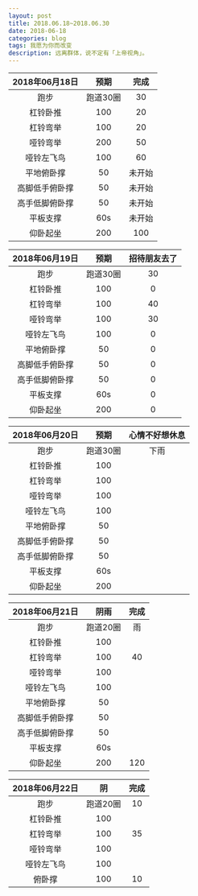```yaml
---
layout: post
title: 2018.06.18~2018.06.30
date: 2018-06-18
categories: blog
tags: 我愿为你而改变
description: 远离群体，说不定有「上帝视角」。
---
```


|2018年06月18日|预期|完成|
|:----:|:----:|:----:|
|跑步|跑道30圈|30|
|杠铃卧推|100|20|
|杠铃弯举|100|20|
|哑铃弯举|200|50|
|哑铃左飞鸟|100|60|
|平地俯卧撑|50|未开始|
|高脚低手俯卧撑|50|未开始|
|高手低脚俯卧撑|50|未开始|
|平板支撑|60s|未开始|
|仰卧起坐|200|100|

|2018年06月19日|预期|招待朋友去了|
|:----:|:----:|:----:|
|跑步|跑道30圈|30|
|杠铃卧推|100|0|
|杠铃弯举|100|40|
|哑铃弯举|100|30|
|哑铃左飞鸟|100|0|
|平地俯卧撑|50|0|
|高脚低手俯卧撑|50|0|
|高手低脚俯卧撑|50|0|
|平板支撑|60s|0|
|仰卧起坐|200|0|

|2018年06月20日|预期|心情不好想休息|
|:----:|:----:|:----:|
|跑步|跑道30圈|下雨|
|杠铃卧推|100||
|杠铃弯举|100||
|哑铃弯举|100||
|哑铃左飞鸟|100||
|平地俯卧撑|50||
|高脚低手俯卧撑|50||
|高手低脚俯卧撑|50||
|平板支撑|60s||
|仰卧起坐|200||

|2018年06月21日|阴雨|完成|
|:----:|:----:|:----:|
|跑步|跑道20圈|雨|
|杠铃卧推|100||
|杠铃弯举|100|40|
|哑铃弯举|100||
|哑铃左飞鸟|100||
|平地俯卧撑|50||
|高脚低手俯卧撑|50||
|高手低脚俯卧撑|50||
|平板支撑|60s||
|仰卧起坐|200|120|

|2018年06月22日|阴|完成|
|:----:|:----:|:----:|
|跑步|跑道20圈|10|
|杠铃卧推|100||
|杠铃弯举|100|35|
|哑铃弯举|100||
|哑铃左飞鸟|100||
|俯卧撑|100|10|
